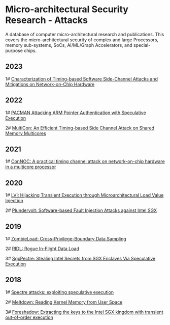 # Micro-architectural Security Research - Attacks
A database of computer micro-architectural research and publications. This covers the micro-architectural security of complex and large Processors, memory sub-systems, SoCs, AI/ML/Graph Accelerators, and special-purpose chips.

## 2023

1# [Characterization of Timing-based Software Side-Channel Attacks and Mitigations on Network-on-Chip Hardware](https://dl.acm.org/doi/abs/10.1145/3585519)

## 2022

1# [PACMAN Attacking ARM Pointer Authentication with Speculative Execution](https://pacmanattack.com/)

2# [MultiCon: An Efficient Timing-based Side Channel Attack on Shared Memory Multicores](https://ieeexplore.ieee.org/abstract/document/9978454)

## 2021

1# [ConNOC: A practical timing channel attack on network-on-chip hardware in a multicore processor](https://ieeexplore.ieee.org/abstract/document/9702280)

## 2020

1# [LVI: Hijacking Transient Execution through Microarchitectural Load Value Injection](https://ieeexplore.ieee.org/abstract/document/9152763)

2# [Plundervolt: Software-based Fault Injection Attacks against Intel SGX](https://ieeexplore.ieee.org/abstract/document/9152636)

## 2019

1# [ZombieLoad: Cross-Privilege-Boundary Data Sampling](https://dl.acm.org/doi/abs/10.1145/3319535.3354252)

2# [RIDL: Rogue In-Flight Data Load](https://ieeexplore.ieee.org/abstract/document/8835281)

3# [SgxPectre: Stealing Intel Secrets from SGX Enclaves Via Speculative Execution](https://ieeexplore.ieee.org/abstract/document/8806740)

## 2018

1# [Spectre attacks: exploiting speculative execution](https://meltdownattack.com/)

2# [Meltdown: Reading Kernel Memory from User Space](https://meltdownattack.com/)

3# [Foreshadow: Extracting the keys to the Intel SGX kingdom with transient out-of-order execution](https://www.usenix.org/conference/usenixsecurity18/presentation/bulck)
